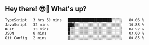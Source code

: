 ## Hey there! 😎👋 What's up?

<!--START_SECTION:waka-->

```txt
TypeScript   3 hrs 59 mins   ████████████████████░░░░░   80.06 %
JavaScript   32 mins         ██▓░░░░░░░░░░░░░░░░░░░░░░   10.88 %
Rust         13 mins         █░░░░░░░░░░░░░░░░░░░░░░░░   04.52 %
JSON         8 mins          ▓░░░░░░░░░░░░░░░░░░░░░░░░   03.00 %
Git Config   2 mins          ▒░░░░░░░░░░░░░░░░░░░░░░░░   00.85 %
```

<!--END_SECTION:waka-->
